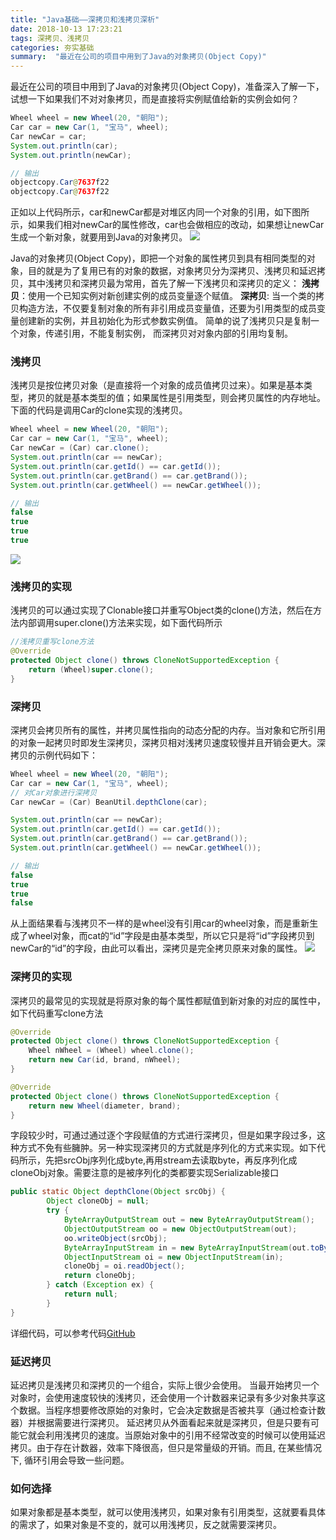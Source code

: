 ```yaml
---
title: "Java基础——深拷贝和浅拷贝深析"
date: 2018-10-13 17:23:21
tags: 深拷贝、浅拷贝
categories: 夯实基础
summary:  "最近在公司的项目中用到了Java的对象拷贝(Object Copy)"
---
```

最近在公司的项目中用到了Java的对象拷贝(Object Copy)，准备深入了解一下，试想一下如果我们不对对象拷贝，而是直接将实例赋值给新的实例会如何？
<!-- more -->
```java
Wheel wheel = new Wheel(20, "朝阳");
Car car = new Car(1, "宝马", wheel);
Car newCar = car;
System.out.println(car);
System.out.println(newCar);

// 输出
objectcopy.Car@7637f22
objectcopy.Car@7637f22
```
正如以上代码所示，car和newCar都是对堆区内同一个对象的引用，如下图所示，如果我们相对newCar的属性修改，car也会做相应的改动，如果想让newCar生成一个新对象，就要用到Java的对象拷贝。
![](http://tc.ganzhiqiang.wang/1537022939.png?imageMogr2/thumbnail/!55p)

Java的对象拷贝(Object Copy)，即把一个对象的属性拷贝到具有相同类型的对象，目的就是为了复用已有的对象的数据，对象拷贝分为深拷贝、浅拷贝和延迟拷贝，其中浅拷贝和深拷贝最为常用，首先了解一下浅拷贝和深拷贝的定义：
**浅拷贝**：使用一个已知实例对新创建实例的成员变量逐个赋值。
**深拷贝**:  当一个类的拷贝构造方法，不仅要复制对象的所有非引用成员变量值，还要为引用类型的成员变量创建新的实例，并且初始化为形式参数实例值。
简单的说了浅拷贝只是复制一个对象，传递引用，不能复制实例， 而深拷贝对对象内部的引用均复制。
### 浅拷贝
浅拷贝是按位拷贝对象（是直接将一个对象的成员值拷贝过来）。如果是基本类型，拷贝的就是基本类型的值；如果属性是引用类型，则会拷贝属性的内存地址。下面的代码是调用Car的clone实现的浅拷贝。
```java
Wheel wheel = new Wheel(20, "朝阳");
Car car = new Car(1, "宝马", wheel);
Car newCar = (Car) car.clone();
System.out.println(car == newCar);
System.out.println(car.getId() == car.getId());
System.out.println(car.getBrand() == car.getBrand());
System.out.println(car.getWheel() == newCar.getWheel());

// 输出
false
true
true
true
```
![](http://tc.ganzhiqiang.wang/1537195457.png?imageMogr2/thumbnail/!60p)

### 浅拷贝的实现
浅拷贝的可以通过实现了Clonable接口并重写Object类的clone()方法，然后在方法内部调用super.clone()方法来实现，如下面代码所示
```java
//浅拷贝重写clone方法
@Override
protected Object clone() throws CloneNotSupportedException {
    return (Wheel)super.clone();
}
```
### 深拷贝
深拷贝会拷贝所有的属性，并拷贝属性指向的动态分配的内存。当对象和它所引用的对象一起拷贝时即发生深拷贝，深拷贝相对浅拷贝速度较慢并且开销会更大。深拷贝的示例代码如下：
```java
Wheel wheel = new Wheel(20, "朝阳");
Car car = new Car(1, "宝马", wheel);
// 对Car对象进行深拷贝
Car newCar = (Car) BeanUtil.depthClone(car);

System.out.println(car == newCar);
System.out.println(car.getId() == car.getId());
System.out.println(car.getBrand() == car.getBrand());
System.out.println(car.getWheel() == newCar.getWheel());

// 输出
false
true
true
false
```
从上面结果看与浅拷贝不一样的是wheel没有引用car的wheel对象，而是重新生成了wheel对象，而cat的“id”字段是由基本类型，所以它只是将“id”字段拷贝到newCar的“id”的字段，由此可以看出，深拷贝是完全拷贝原来对象的属性。
![](http://tc.ganzhiqiang.wang/33.jpg?imageMogr2/thumbnail/!70p)
### 深拷贝的实现
深拷贝的最常见的实现就是将原对象的每个属性都赋值到新对象的对应的属性中，如下代码重写clone方法
```java
@Override
protected Object clone() throws CloneNotSupportedException {
    Wheel nWheel = (Wheel) wheel.clone();
    return new Car(id, brand, nWheel);
}

@Override
protected Object clone() throws CloneNotSupportedException {
    return new Wheel(diameter, brand);
}
```
字段较少时，可通过通过逐个字段赋值的方式进行深拷贝，但是如果字段过多，这种方式不免有些臃肿。另一种实现深拷贝的方式就是序列化的方式来实现。如下代码所示，先把srcObj序列化成byte,再用stream去读取byte，再反序列化成cloneObj对象。需要注意的是被序列化的类都要实现Serializable接口
```java
public static Object depthClone(Object srcObj) {
        Object cloneObj = null;
        try {
            ByteArrayOutputStream out = new ByteArrayOutputStream();
            ObjectOutputStream oo = new ObjectOutputStream(out);
            oo.writeObject(srcObj);
            ByteArrayInputStream in = new ByteArrayInputStream(out.toByteArray());
            ObjectInputStream oi = new ObjectInputStream(in);
            cloneObj = oi.readObject();
            return cloneObj;
        } catch (Exception ex) {
            return null;
        }
}
```
详细代码，可以参考代码[GitHub](https://github.com/LJWLgl/CommonUtil/blob/master/src/main/java/io/github/ljwlgl/serialize/BeanUtil.java)
### 延迟拷贝
延迟拷贝是浅拷贝和深拷贝的一个组合，实际上很少会使用。 当最开始拷贝一个对象时，会使用速度较快的浅拷贝，还会使用一个计数器来记录有多少对象共享这个数据。当程序想要修改原始的对象时，它会决定数据是否被共享（通过检查计数器）并根据需要进行深拷贝。 
延迟拷贝从外面看起来就是深拷贝，但是只要有可能它就会利用浅拷贝的速度。当原始对象中的引用不经常改变的时候可以使用延迟拷贝。由于存在计数器，效率下降很高，但只是常量级的开销。而且, 在某些情况下, 循环引用会导致一些问题。
### 如何选择
如果对象都是基本类型，就可以使用浅拷贝，如果对象有引用类型，这就要看具体的需求了，如果对象是不变的，就可以用浅拷贝，反之就需要深拷贝。




